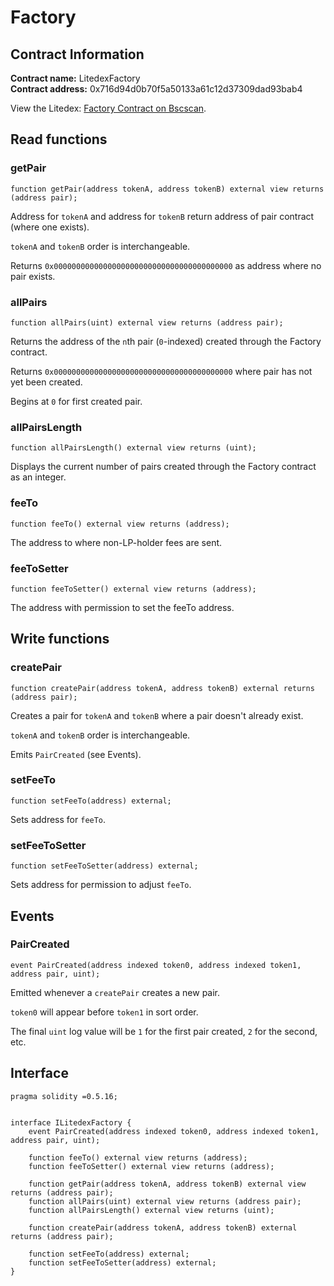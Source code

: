 # Factory

## Contract Information

**Contract name:** LitedexFactory\
**Contract address:** 0x716d94d0b70f5a50133a61c12d37309dad93bab4

View the Litedex: [Factory Contract on Bscscan](https://bscscan.com/address/0x716d94d0b70f5a50133a61c12d37309dad93bab4).

## Read functions

### getPair

```
function getPair(address tokenA, address tokenB) external view returns (address pair);
```

Address for `tokenA` and address for `tokenB` return address of pair contract (where one exists).

`tokenA` and `tokenB` order is interchangeable.

Returns `0x0000000000000000000000000000000000000000` as address where no pair exists.

### allPairs

```
function allPairs(uint) external view returns (address pair);
```

Returns the address of the `n`th pair (`0`-indexed) created through the Factory contract.

Returns `0x0000000000000000000000000000000000000000` where pair has not yet been created.

Begins at `0` for first created pair.

### allPairsLength

```
function allPairsLength() external view returns (uint);
```

Displays the current number of pairs created through the Factory contract as an integer.

### feeTo

```
function feeTo() external view returns (address);
```

The address to where non-LP-holder fees are sent.

### feeToSetter

```
function feeToSetter() external view returns (address);
```

The address with permission to set the feeTo address.

## Write functions

### createPair

```
function createPair(address tokenA, address tokenB) external returns (address pair);
```

Creates a pair for `tokenA` and `tokenB` where a pair doesn't already exist.

`tokenA` and `tokenB` order is interchangeable.

Emits `PairCreated` (see Events).

### setFeeTo

```
function setFeeTo(address) external;
```

Sets address for `feeTo`.

### setFeeToSetter

```
function setFeeToSetter(address) external;
```

Sets address for permission to adjust `feeTo`.

## Events

### PairCreated

```
event PairCreated(address indexed token0, address indexed token1, address pair, uint);
```

Emitted whenever a `createPair` creates a new pair.

`token0` will appear before `token1` in sort order.

The final `uint` log value will be `1` for the first pair created, `2` for the second, etc.

## Interface

```
pragma solidity =0.5.16;


interface ILitedexFactory {
    event PairCreated(address indexed token0, address indexed token1, address pair, uint);

    function feeTo() external view returns (address);
    function feeToSetter() external view returns (address);

    function getPair(address tokenA, address tokenB) external view returns (address pair);
    function allPairs(uint) external view returns (address pair);
    function allPairsLength() external view returns (uint);

    function createPair(address tokenA, address tokenB) external returns (address pair);

    function setFeeTo(address) external;
    function setFeeToSetter(address) external;
}
```
